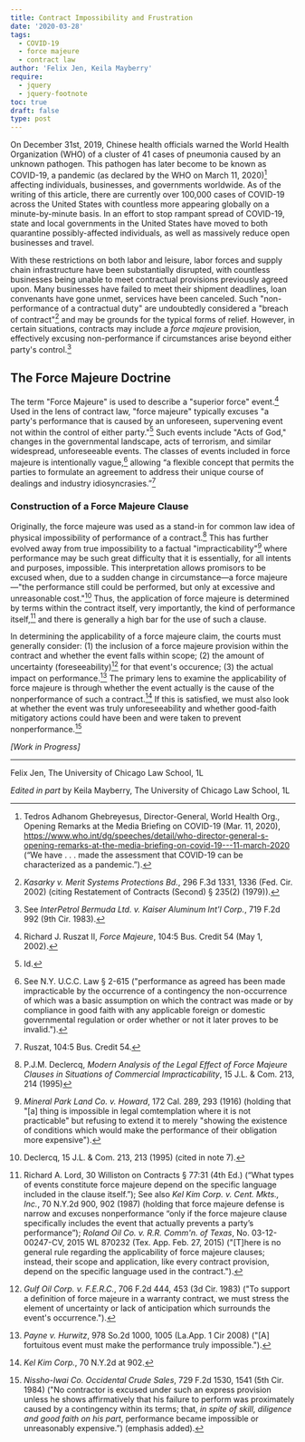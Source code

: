 ```yaml
---
title: Contract Impossibility and Frustration
date: '2020-03-28'
tags:
  - COVID-19
  - force majeure
  - contract law
author: 'Felix Jen, Keila Mayberry'
require:
  - jquery
  - jquery-footnote
toc: true
draft: false
type: post
---
```

On December 31st, 2019, Chinese health officials warned the World Health Organization (WHO) of a cluster of 41 cases of pneumonia caused by an unknown pathogen. This pathogen has later become to be known as COVID-19, a pandemic (as declared by the WHO on March 11, 2020)[^1] affecting individuals, businesses, and governments worldwide. As of the writing of this article, there are currently over 100,000 cases of COVID-19 across the United States with countless more appearing globally on a minute-by-minute basis. In an effort to stop rampant spread of COVID-19, state and local governments in the United States have moved to both quarantine possibly-affected individuals, as well as massively reduce open businesses and travel.

With these restrictions on both labor and leisure, labor forces and supply chain infrastructure have been substantially disrupted, with countless businesses being unable to meet contractual provisions previously agreed upon. Many businesses have failed to meet their shipment deadlines, loan convenants have gone unmet, services have been canceled. Such "non-performance of a contractual duty" are undoubtedly considered a "breach of contract"[^2] and may be grounds for the typical forms of relief. However, in certain situations, contracts may include a _force majeure_ provision, effectively excusing non-performance if circumstances arise beyond either party's control.[^3]



## The Force Majeure Doctrine

The term "Force Majeure" is used to describe a "superior force" event.[^4] Used in the lens of contract law, "force majeure" typically excuses "a party's performance that is caused by an unforeseen, supervening event not within the control of either party."[^5] Such events include "Acts of God," changes in the governmental landscape, acts of terrorism, and similar widespread, unforeseeable events. The classes of events included in force majeure is intentionally vague,[^6] allowing “a flexible concept that permits the parties to formulate an agreement to address their unique course of dealings and industry idiosyncrasies.”[^7]

### Construction of a Force Majeure Clause

Originally, the force majeure was used as a stand-in for common law idea of physical impossibility of performance of a contract.[^8] This has further evolved away from true impossibility to a factual "impracticability"[^9] where performance may be such great difficulty that it is essentially, for all intents and purposes, impossible. This interpretation allows promisors to be excused when, due to a sudden change in circumstance—a force majeure—"the performance still could be performed, but only at excessive and unreasonable cost."[^10] Thus, the application of force majeure is determined by terms within the contract itself, very importantly, the kind of performance itself,[^11] and there is generally a high bar for the use of such a clause. 

In determining the applicability of a force majeure claim, the courts must generally consider: (1) the inclusion of a force majeure provision within the contract and whether the event falls within scope; (2) the amount of uncertainty (foreseeability)[^12] for that event's occurence; (3) the actual impact on performance.[^13] The primary lens to examine the applicability of force majeure is through whether the event actually is the cause of the nonperformance of such a contract.[^14] If this is satisfied, we must also look at whether the event was truly unforeseeability and whether good-faith mitigatory actions could have been and were taken to prevent nonperformance.[^15] 

_[Work in Progress]_

- - -

Felix Jen, The University of Chicago Law School, 1L

_Edited in part_ by Keila Mayberry, The University of Chicago Law School, 1L

[^1]: Tedros Adhanom Ghebreyesus, Director-General, World Health Org., Opening Remarks at the Media Briefing on COVID-19 (Mar. 11, 2020), https://www.who.int/dg/speeches/detail/who-director-general-s-opening-remarks-at-the-media-briefing-on-covid-19---11-march-2020 (“We have . . . made the assessment that COVID-19 can be characterized as a pandemic.”).
[^2]: _Kasarky v. Merit Systems Protections Bd._, 296 F.3d 1331, 1336 (Fed. Cir. 2002) (citing <span class="small-caps">Restatement of Contracts (Second) </span> § 235(2) (1979)).
[^3]: See _InterPetrol Bermuda Ltd. v. Kaiser Aluminum Int'l Corp._, 719 F.2d 992 (9th Cir. 1983).
[^4]: Richard J. Ruszat II, _Force Majeure_, 104:5 Bus. Credit 54 (May 1, 2002).
[^5]: Id.
[^6]: See N.Y. U.C.C. Law § 2-615 ("performance as agreed has been made impracticable by the occurrence of a contingency the non-occurrence of which was a basic assumption on which the contract was made or by compliance in good faith with any applicable foreign or domestic governmental regulation or order whether or not it later proves to be invalid.").
[^7]: Ruszat, 104:5 Bus. Credit 54.
[^8]: P.J.M. Declercq, _Modern Analysis of the Legal Effect of Force Majeure Clauses in Situations of Commercial Impracticability_, 15 J.L. & Com. 213, 214 (1995)
[^9]: _Mineral Park Land Co. v. Howard_, 172 Cal. 289, 293 (1916) (holding that "[a] thing is impossible in legal comtemplation where it is not practicable" but refusing to extend it to merely "showing the existence of conditions which would make the performance of their obligation more expensive").
[^10]: Declercq, 15 J.L. & Com. 213, 213 (1995) (cited in note 7).
[^11]: Richard A. Lord, 30 Williston on Contracts § 77:31 (4th Ed.) (“What types of events constitute force majeure depend on the specific language included in the clause itself.”); See also _Kel Kim Corp. v. Cent. Mkts., Inc._, 70 N.Y.2d 900, 902 (1987) (holding that force majeure defense is narrow and excuses nonperformance “only if the force majeure clause specifically includes the event that actually prevents a party’s performance”); _Roland Oil Co. v. R.R. Comm'n. of Texas_, No. 03-12-00247-CV, 2015 WL 870232 (Tex. App. Feb. 27, 2015) ("[T]here is no general rule regarding the applicability of force majeure clauses; instead, their scope and application, like every contract provision, depend on the specific language used in the contract.").
[^12]: _Gulf Oil Corp. v. F.E.R.C._, 706 F.2d 444, 453 (3d Cir. 1983) ("To support a definition of force majeure in a warranty contract, we must stress the element of uncertainty or lack of anticipation which surrounds the event's occurrence.").
[^13]: _Payne v. Hurwitz_, 978 So.2d 1000, 1005 (La.App. 1 Cir 2008) ("[A] fortuitous event must make the performance truly impossible.").
[^14]: _Kel Kim Corp._, 70 N.Y.2d at 902.
[^15]: _Nissho-Iwai Co. Occidental Crude Sales_, 729 F.2d 1530, 1541 (5th Cir. 1984) ("No contractor is excused under such an express provision unless he shows affirmatively that his failure to perform was proximately caused by a contingency within its terms; that, _in spite of skill, diligence and good faith on his part_, performance became impossible or unreasonably expensive.”) (emphasis added).
